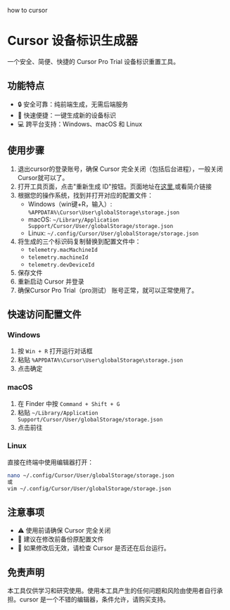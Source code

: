 how to  cursor

# Cursor 设备标识生成器

一个安全、简便、快捷的 Cursor Pro Trial 设备标识重置工具。

## 功能特点

- 🔒 安全可靠：纯前端生成，无需后端服务
- 🚀 快速便捷：一键生成新的设备标识
- 💻 跨平台支持：Windows、macOS 和 Linux

## 使用步骤

1. 退出cursor的登录账号，确保 Cursor 完全关闭（包括后台进程），一般关闭Cursor就可以了。
2. 打开工具页面，点击"重新生成 ID"按钮。页面地址在[这里](https://cursor-id.duu.men/),或看简介链接
3. 根据您的操作系统，找到并打开对应的配置文件：
   - Windows（win键+R，输入）: `%APPDATA%\Cursor\User\globalStorage\storage.json`
   - macOS: `~/Library/Application Support/Cursor/User/globalStorage/storage.json`
   - Linux: `~/.config/Cursor/User/globalStorage/storage.json`
4. 将生成的三个标识码复制替换到配置文件中：
   - `telemetry.macMachineId`
   - `telemetry.machineId`
   - `telemetry.devDeviceId`
5. 保存文件
6. 重新启动 Cursor 并登录
7. 确保Cursor Pro Trial（pro测试） 账号正常，就可以正常使用了。

## 快速访问配置文件

### Windows
1. 按 `Win + R` 打开运行对话框
2. 粘贴 `%APPDATA%\Cursor\User\globalStorage\storage.json`
3. 点击确定

### macOS
1. 在 Finder 中按 `Command + Shift + G`
2. 粘贴 `~/Library/Application Support/Cursor/User/globalStorage/storage.json`
3. 点击前往

### Linux
直接在终端中使用编辑器打开：
```bash
nano ~/.config/Cursor/User/globalStorage/storage.json
或
vim ~/.config/Cursor/User/globalStorage/storage.json
```

## 注意事项

- ⚠️ 使用前请确保 Cursor 完全关闭
- 💾 建议在修改前备份原配置文件
- 🔄 如果修改后无效，请检查 Cursor 是否还在后台运行。

## 免责声明

本工具仅供学习和研究使用。使用本工具产生的任何问题和风险由使用者自行承担。cursor 是一个不错的编辑器，条件允许，请购买支持。
